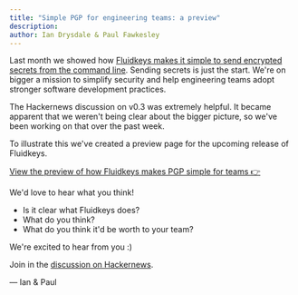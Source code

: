 ```yaml
---
title: "Simple PGP for engineering teams: a preview"
description: 
author: Ian Drysdale & Paul Fawkesley
---
```


Last month we showed how [Fluidkeys makes it simple to send encrypted secrets from the command line](/blog/release-0-3-send-encrypted-secrets/). Sending secrets is just the start. We're on bigger a mission to simplify security and help engineering teams adopt stronger software development practices.

The Hackernews discussion on v0.3 was extremely helpful. It became apparent that we weren't being clear about the bigger picture, so we've been working on that over the past week.

To illustrate this we've created a preview page for the upcoming release of Fluidkeys.

<a href="/fluidkeys-v1-preview" class="btn">View the preview of how Fluidkeys makes PGP simple for teams 👉</a>

We'd love to hear what you think!

* Is it clear what Fluidkeys does?
* What do you think?
* What do you think it'd be worth to your team?

We're excited to hear from you :)

Join in the [discussion on Hackernews]().

— Ian & Paul